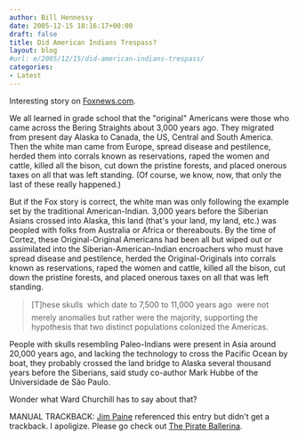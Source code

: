 ```yaml
---
author: Bill Hennessy
date: 2005-12-15 18:16:17+00:00
draft: false
title: Did American Indians Trespass?
layout: blog
#url: e/2005/12/15/did-american-indians-trespass/
categories:
- Latest
---
```


Interesting story on [Foxnews.com](https://www.foxnews.com/story/0,2933,178715,00.html).

We all learned in grade school that the "original" Americans were those who came across the Bering Straights about 3,000 years ago.  They migrated from present day Alaska to Canada, the US, Central and South America.  Then the white man came from Europe, spread disease and pestilence, herded them into corrals known as reservations, raped the women and cattle,  killed all the bison, cut down the pristine forests, and placed onerous taxes on all that was left standing.  (Of course, we know, now, that only the last of these really happened.)

But if the Fox story is correct, the white man was only following the example set by the traditional American-Indian.  3,000 years before the Siberian Asians crossed into Alaska, this land (that's your land, my land, etc.) was peopled with folks from Australia or Africa or thereabouts.  By the time of Cortez, these Original-Original Americans had been all but wiped out or assimilated into the Siberian-American-Indian encroachers who must have spread disease and pestilence, herded the Original-Originals into corrals known as reservations, raped the women and cattle,  killed all the bison, cut down the pristine forests, and placed onerous taxes on all that was left standing.



> [T]hese skulls  which date to 7,500 to 11,000 years ago  were not merely anomalies but rather were the majority, supporting the hypothesis that two distinct populations colonized the Americas.

People with skulls resembling Paleo-Indians were present in Asia around 20,000 years ago, and lacking the technology to cross the Pacific Ocean by boat, they probably crossed the land bridge to Alaska several thousand years before the Siberians, said study co-author Mark Hubbe of the Universidade de São Paulo.



Wonder what Ward Churchill has to say about that?

MANUAL TRACKBACK:
[Jim Paine](https://www.pirateballerina.com/index.php) referenced this entry but didn't get a trackback.  I apoligize.  Please go check out [The Pirate Ballerina](https://www.pirateballerina.com/index.php).
